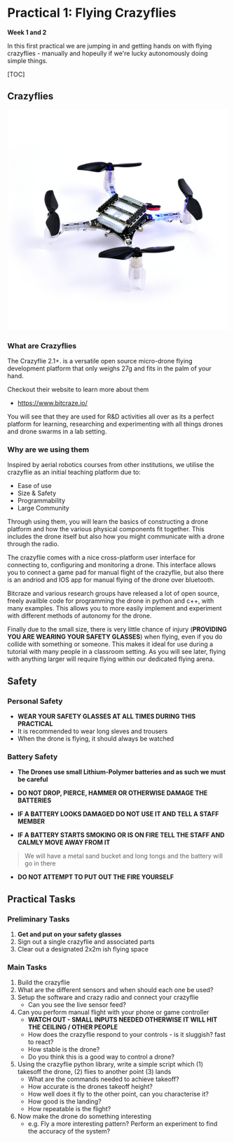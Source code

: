 # Practical 1: Flying Crazyflies

**Week 1 and 2**

In this first practical we are jumping in and getting hands on with flying crazyflies - manually and hopeully if we're lucky autonomously doing simple things. 

[TOC]

## Crazyflies

![crazyflie](images/cf21.jpg)

### What are Crazyflies

The Crazyflie 2.1+. is a versatile open source micro-drone flying development platform that only weighs 27g and fits in the palm of your hand. 

Checkout their website to learn more about them 
- https://www.bitcraze.io/ 

You will see that they are used for R&D activities all over as its a perfect platform for learning, researching and experimenting with all things drones and drone swarms in a lab setting. 

### Why are we using them

Inspired by aerial robotics courses from other institutions, we utilise the crazyflie as an initial teaching platform due to:

- Ease of use
- Size & Safety
- Programmability 
- Large Community

Through using them, you will learn the basics of constructing a drone platform and how the various physical components fit together. This includes the drone itself but also how you might communicate with a drone through the radio. 

The crazyflie comes with a nice cross-platform user interface for connecting to, configuring and monitoring a drone. This interface allows you to connect a game pad for manual flight of the crazyflie, but also there is an andriod and IOS app for manual flying of the drone over bluetooth. 

Bitcraze and various research groups have released a lot of open source, freely availble code for programming the drone in python and c++, with many examples. This allows you to more easily implement and experiment with different methods of autonomy for the drone. 

Finally due to the small size, there is very little chance of injury (**PROVIDING YOU ARE WEARING YOUR SAFETY GLASSES**) when flying, even if you do collide with something or someone. This makes it ideal for use during a tutorial with many people in a classroom setting. As you will see later, flying with anything larger will require flying within our dedicated flying arena. 

## Safety

### Personal Safety

- **WEAR YOUR SAFETY GLASSES AT ALL TIMES DURING THIS PRACTICAL**
- It is recommended to wear long sleves and trousers
- When the drone is flying, it should always be watched

### Battery Safety

- **The Drones use small Lithium-Polymer batteries and as such we must be careful** 

- **DO NOT DROP, PIERCE, HAMMER OR OTHERWISE DAMAGE THE BATTERIES** 

- **IF A BATTERY LOOKS DAMAGED DO NOT USE IT AND TELL A STAFF MEMBER**

- **IF A BATTERY STARTS SMOKING OR IS ON FIRE TELL THE STAFF AND CALMLY MOVE AWAY FROM IT**

> We will have a metal sand bucket and long tongs and the battery will go in there 

- **DO NOT ATTEMPT TO PUT OUT THE FIRE YOURSELF** 

## Practical Tasks

### Preliminary Tasks

1. **Get and put on your safety glasses**
2. Sign out a single crazyflie and associated parts
3. Clear out a designated 2x2m ish flying space 

### Main Tasks

1. Build the crazyflie
3. What are the different sensors and when should each one be used? 
4. Setup the software and crazy radio and connect your crazyflie
    - Can you see the live sensor feed? 
5. Can you perform manual flight with your phone or game controller
    - **WATCH OUT - SMALL INPUTS NEEDED OTHERWISE IT WILL HIT THE CEILING / OTHER PEOPLE**
    - How does the crazyflie respond to your controls - is it sluggish? fast to react? 
    - How stable is the drone? 
    - Do you think this is a good way to control a drone? 
6. Using the crazyflie python library, write a simple script which (1) takesoff the drone, (2) flies to another point (3) lands
    - What are the commands needed to achieve takeoff? 
    - How accurate is the drones takeoff height? 
    - How well does it fly to the other point, can you characterise it? 
    - How good is the landing? 
    - How repeatable is the flight? 
7. Now make the drone do something interesting
    - e.g. Fly a more interesting pattern? Perform an experiment to find the accuracy of the system? 
